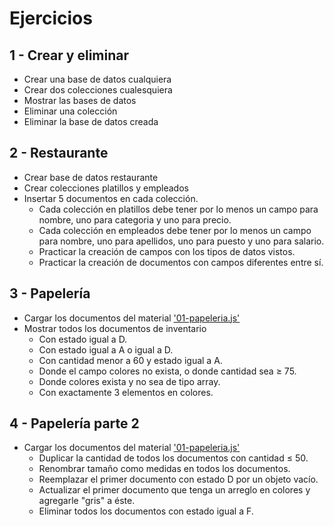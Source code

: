 
# Ejercicios

## 1 - Crear y eliminar

- Crear una base de datos cualquiera
- Crear dos colecciones cualesquiera
- Mostrar las bases de datos
- Eliminar una colección
- Eliminar la base de datos creada

## 2 - Restaurante

- Crear base de datos restaurante
- Crear colecciones platillos y empleados
- Insertar 5 documentos en cada colección.
    - Cada colección en platillos debe tener por lo menos un campo para nombre, uno para categoria y uno para precio.
    - Cada colección en empleados debe tener por lo menos un campo para nombre, uno para apellidos, uno para puesto y uno para salario.
    - Practicar la creación de campos con los tipos de datos vistos.
    - Practicar la creación de documentos con campos diferentes entre sí.

## 3 - Papelería

- Cargar los documentos del material ['01-papeleria.js'](../materiales/01-papeleria.js)
- Mostrar todos los documentos de inventario
    - Con estado igual a D.
    - Con estado igual a A o igual a D. 
    - Con cantidad menor a 60 y estado igual a A.
    - Donde el campo colores no exista, o donde cantidad sea ≥ 75.
    - Donde colores exista y no sea de tipo array.
    - Con exactamente 3 elementos en colores.

## 4 - Papelería parte 2

- Cargar los documentos del material ['01-papeleria.js'](../materiales/01-papeleria.js)
    - Duplicar la cantidad de todos los documentos con cantidad ≤ 50.
    - Renombrar tamaño como medidas en todos los documentos.
    - Reemplazar el primer documento con estado D por un objeto vacío.
    - Actualizar el primer documento que tenga un arreglo en colores y agregarle "gris" a éste.
    - Eliminar todos los documentos con estado igual a F.